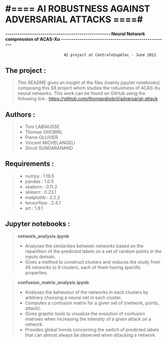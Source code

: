 # #==== AI ROBUSTNESS AGAINST ADVERSARIAL ATTACKS ====#
#### --------------------------------------------------- Neural Network compression of ACAS-Xu ----------------------------------------------------
					    	  AI project at CentraleSupélec - June 2022


## The project :
> This README gives an insight of the files (mainly jupyter notebooks) composing this S8 
> project which studies the robustness of ACAS-Xu neural networks. This work can be found
> on GitHub using the following link : https://github.com/thomasghobril/adversarial-attack


## Authors : 
> - Tom LABIAUSSE
> - Thomas GHOBRIL
> - Pierre OLLIVIER
> - Vincent MICHELANGELI
> - Shruti SUNDARANAND


## Requirements :
> - numpy : 1.19.5
> - pandas : 1.0.5
> - seaborn : 0.11.2
> - sklearn : 0.23.1
> - matplotlib : 3.2.2
> - tensorflow : 2.4.1
> - art : 1.9.1


## Jupyter notebooks :

> **network_analysis.ipynb**
> - Analyses the similarities between networks based on the repartition of the predicted labels
> on a set of random points in the inputs domain. 
> - Gives a method to construct clusters and 
> reduces the study from 45 networks to 9 clusters, each of them having specific properties.

> **confusion_matrix_analysis.ipynb**
> - Analyses the behaviour of the networks in each clusters by arbitrary choosing a neural net
> in each cluster.
> - Computes a confusion matrix for a given set of {network, points, attack}.
> - Gives graphic tools to visualize the evolution of confusion matrixes when increasing the
> intensity of a given attack on a network.
> - Provides global trends concerning the switch of
> predicted labels that can almost always be observed when attacking a network.





